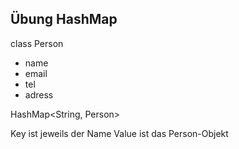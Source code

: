 ## Übung HashMap

class Person

-   name
-   email
-   tel
-   adress

HashMap<String, Person>

Key ist jeweils der Name
Value ist das Person-Objekt

